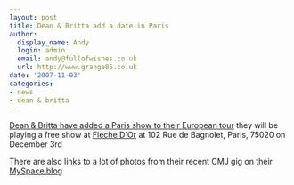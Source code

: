 ```yaml
---
layout: post
title: Dean & Britta add a date in Paris
author:
  display_name: Andy
  login: admin
  email: andy@fullofwishes.co.uk
  url: http://www.grange85.co.uk
date: '2007-11-03'
categories:
- news
- dean & britta
---
```


[Dean & Britta have added a Paris show to their European tour](http://blog.myspace.com/index.cfm?fuseaction=blog.view&friendID=23842982&blogID=325066939) they will be playing a free show at [Fleche D'Or](http://www.flechedor.fr/) at 102 Rue de Bagnolet, Paris, 75020  on December 3rd

There are also links to a lot of photos from their recent CMJ gig on their [MySpace blog](http://blog.myspace.com/index.cfm?fuseaction=blog.view&friendID=23842982&blogID=325066939)


